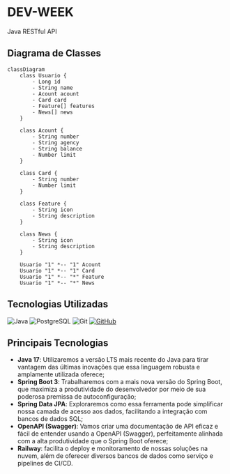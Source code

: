 # DEV-WEEK

Java RESTful API 

## Diagrama de Classes 

```mermaid
classDiagram
    class Usuario {
        - Long id
        - String name
        - Acount acount
        - Card card
        - Feature[] features
        - News[] news
    }

    class Acount {
        - String number
        - String agency
        - String balance
        - Number limit
    }

    class Card {
        - String number
        - Number limit
    }

    class Feature {
        - String icon
        - String description
    }

    class News {
        - String icon
        - String description
    }

    Usuario "1" *-- "1" Acount
    Usuario "1" *-- "1" Card
    Usuario "1" *-- "*" Feature
    Usuario "1" *-- "*" News

```



## Tecnologias Utilizadas

![Java](https://img.shields.io/badge/java-%23ED8B00.svg?style=for-the-badge&logo=openjdk&logoColor=white)
![PostgreSQL](https://img.shields.io/badge/PostgreSQL-000?style=for-the-badge&logo=postgresql)
![Git](https://img.shields.io/badge/GIT-E44C30?style=for-the-badge&logo=git&logoColor=white)
[![GitHub](https://img.shields.io/badge/GitHub-100000?style=for-the-badge&logo=github&logoColor=white)](https://github.com/SEUUSERNAME)

## Principais Tecnologias
- **Java 17**: Utilizaremos a versão LTS mais recente do Java para tirar vantagem das últimas inovações que essa linguagem robusta e amplamente utilizada oferece;
- **Spring Boot 3**: Trabalharemos com a mais nova versão do Spring Boot, que maximiza a produtividade do desenvolvedor por meio de sua poderosa premissa de autoconfiguração;
- **Spring Data JPA**: Exploraremos como essa ferramenta pode simplificar nossa camada de acesso aos dados, facilitando a integração com bancos de dados SQL;
- **OpenAPI (Swagger)**: Vamos criar uma documentação de API eficaz e fácil de entender usando a OpenAPI (Swagger), perfeitamente alinhada com a alta produtividade que o Spring Boot oferece;
- **Railway**: facilita o deploy e monitoramento de nossas soluções na nuvem, além de oferecer diversos bancos de dados como serviço e pipelines de CI/CD.
